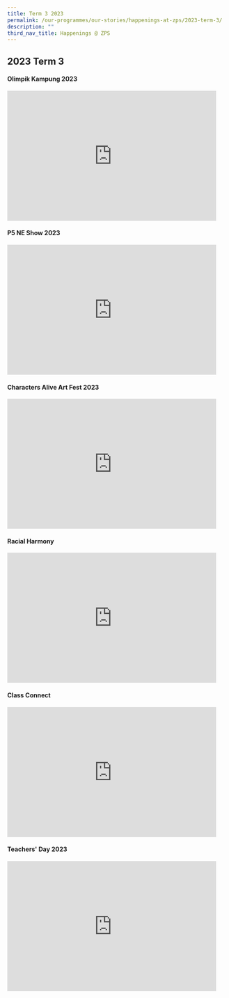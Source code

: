 ```yaml
---
title: Term 3 2023
permalink: /our-programmes/our-stories/happenings-at-zps/2023-term-3/
description: ""
third_nav_title: Happenings @ ZPS
---
```

## 2023 Term 3
<h4><strong>Olimpik Kampung 2023</strong></h4>
<iframe src="https://docs.google.com/presentation/d/e/2PACX-1vTMPM_MzirHpxQ1cMrwnLqCHshoBqngyqGOaWBevm1hMoLRQK3NnxrCpftBrXXUjyq65UA2r9ubJeNc/embed?start=true&amp;loop=true&amp;delayms=3000" frameborder="0" width="480" height="299" allowfullscreen="true"></iframe>

<h4><strong>P5 NE Show 2023</strong></h4>
<iframe allowfullscreen="true" height="299" width="480" frameborder="0" src="https://docs.google.com/presentation/d/e/2PACX-1vT_KKODEjJ7-_3D1c9FFk7KbC2-oFgfzFUZacRqPHoPdcC6hRyGT8Aovh-beIa8hOKGIl_Ck8xOYOa2/embed?start=true&amp;loop=true&amp;delayms=10000"></iframe>

<h4><strong>Characters Alive Art Fest 2023</strong></h4>
<iframe src="https://docs.google.com/presentation/d/e/2PACX-1vRM0h51AL2RrD6-7gy7P1eUfuRMxv5pgg6sf-sWBGXhkcwvqTDO9jAawdR3tYOCY-wSVWye1PbQnAR4/embed?start=true&amp;loop=true&amp;delayms=10000" frameborder="0" width="480" height="299" allowfullscreen="true"></iframe>

<h4><strong>Racial Harmony</strong></h4>
<iframe src="https://docs.google.com/presentation/d/e/2PACX-1vQmRYCib3PEqu3xAUE7SQlGLa9FVndEukH1rwh-PCCeM8gi-Q7DAQc4ZHO39nyriiv-TSC0kmTdyV4n/embed?start=true&amp;loop=true&amp;delayms=10000" frameborder="0" width="480" height="299" allowfullscreen="true"></iframe>

<h4><strong>Class Connect</strong></h4>
<iframe src="https://docs.google.com/presentation/d/e/2PACX-1vQUFkZ4rC1Qg0go42VEfqi-eZ3C5K2p0DWsrXvmWIJtSfxJ77i4bXeXKuX7A1_C9T1bED2RFQLbikSy/embed?start=true&amp;loop=true&amp;delayms=10000" frameborder="0" width="480" height="299" allowfullscreen="true"></iframe>

<h4><strong>Teachers' Day 2023</strong></h4>
<iframe allowfullscreen="true" height="299" width="480" frameborder="0" src="https://docs.google.com/presentation/d/e/2PACX-1vTNT8cF8SnqJefHFEBlDnUp1Ipko4P-2N4Nx3qK45TrOAyqeth4_L9zYKF9juoH3xt7iG438Gqo4om4/embed?start=true&amp;loop=true&amp;delayms=5000"></iframe>